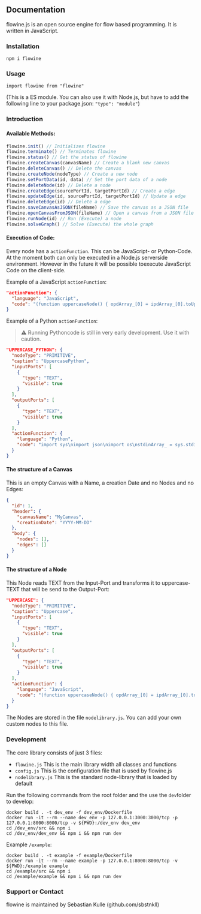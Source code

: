 ## Documentation

flowine.js is an open source engine for flow based programming. It is written in JavaScript.

### Installation

`npm i flowine`

### Usage

`import flowine from "flowine"`

(This is a ES module. You can also use it with Node.js, but have to add the following line to your package.json: `"type": "module"`)

### Introduction

#### Available Methods:
```js
flowine.init() // Initializes flowine 
flowine.terminate() // Terminates flowine
flowine.status() // Get the status of flowine
flowine.createCanvas(canvasName) // Create a blank new canvas
flowine.deleteCanvas() // Delete the canvas
flowine.createNode(nodeType) // Create a new node
flowine.setPortData(id, data) // Set the port data of a node
flowine.deleteNode(id) // Delete a node
flowine.createEdge(sourcePortId, targetPortId) // Create a edge
flowine.updateEdge(id, sourcePortId, targetPortId) // Update a edge
flowine.deleteEdge(id) // Delete a edge
flowine.saveCanvasAsJSON(fileName) // Save the canvas as a JSON file
flowine.openCanvasFromJSON(fileName) // Open a canvas from a JSON file
flowine.runNode(id) // Run (Execute) a node
flowine.solveGraph() // Solve (Execute) the whole graph
```

#### Execution of Code:
Every node has a `actionFunction`. This can be JavaScript- or Python-Code. At the moment both can only be executed in a Node.js serverside environment. However in the future it will be possible toexecute JavaScript Code on the client-side.

Example of a JavaScript `actionFunction`:
```json
"actionFunction": {
  "language": "JavaScript",
  "code": "(function uppercaseNode() { opdArray_[0] = ipdArray_[0].toUpperCase(); return opdArray_; })();"
}
```

Example of a Python `actionFunction`:
> ⚠️ Running Pythoncode is still in very early development. Use it with caution.
```json
"UPPERCASE_PYTHON": {
  "nodeType": "PRIMITIVE",
  "caption": "UppercasePython",
  "inputPorts": [
    {
      "type": "TEXT",
      "visible": true
    }
  ],
  "outputPorts": [
    {
      "type": "TEXT",
      "visible": true
    }
  ],
  "actionFunction": {
    "language": "Python",
    "code": "import sys\nimport json\nimport os\nstdinArray_ = sys.stdin.readline().split(\",\")\nipdArray_ = []\nfor e in stdinArray_:\n\tipdArray_.append(e.strip().strip(\"[\").strip(\"]]\").strip(\"\\\\\"\"))\nopdArray_ = []\nopdArray_.append(ipdArray[0].upper())\nprint(json.dumps(opdArray_))"
  }
}
```

#### The structure of a Canvas
This is an empty Canvas with a Name, a creation Date and no Nodes and no Edges:
```json
{
  "id": 1,
  "header": {
    "canvasName": "MyCanvas",
    "creationDate": "YYYY-MM-DD"
  },
  "body": {
    "nodes": [],
    "edges": []
  }
}
```

#### The structure of a Node
This Node reads TEXT from the Input-Port and transforms it to uppercase-TEXT that will be send to the Output-Port:
```json
"UPPERCASE": {  
  "nodeType": "PRIMITIVE",  
  "caption": "Uppercase",  
  "inputPorts": [  
    {  
      "type": "TEXT",  
      "visible": true  
    }  
  ],  
  "outputPorts": [  
    {  
      "type": "TEXT",  
      "visible": true  
    }  
  ],  
  "actionFunction": {  
    "language": "JavaScript",  
    "code": "(function uppercaseNode() { opdArray_[0] = ipdArray_[0].toUpperCase(); return opdArray_; })();"  
  }
}
```
The Nodes are stored in the file `nodelibrary.js`. You can add your own custom nodes to this file.

### Development

The core library consists of just 3 files:
- `flowine.js` This is the main library width all classes and functions
- `config.js` This is the configuration file that is used by flowine.js
- `nodelibrary.js` This is the standard node-library that is loaded by default

Run the following commands from the root folder and the use the `dev`folder to develop:

`docker build . -t dev_env -f dev_env/Dockerfile`  
`docker run -it --rm --name dev_env -p 127.0.0.1:3000:3000/tcp -p 127.0.0.1:8000:8000/tcp -v ${PWD}:/dev_env dev_env`  
`cd /dev_env/src && npm i`  
`cd /dev_env/dev_env && npm i && npm run dev`  

Example `/example`:  

`docker build . -t example -f example/Dockerfile`  
`docker run -it --rm --name example -p 127.0.0.1:8000:8000/tcp -v ${PWD}:/example example`  
`cd /example/src && npm i`  
`cd /example/example && npm i && npm run dev`  

### Support or Contact

flowine is maintained by Sebastian Kulle (github.com/sbstnkll)

